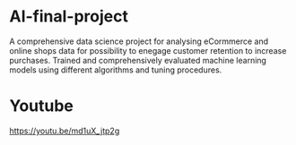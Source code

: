 # AI-final-project
A comprehensive data science project for analysing eCormmerce and online shops data for possibility to enegage customer retention to increase purchases. Trained and comprehensively evaluated machine learning models using different algorithms and tuning procedures.


# Youtube
https://youtu.be/md1uX_jtp2g
